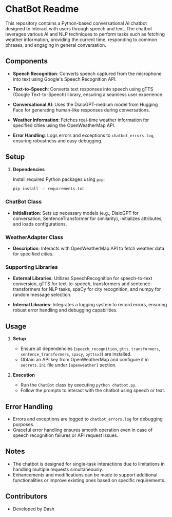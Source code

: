 # ChatBot Readme

This repository contains a Python-based conversational AI chatbot designed to interact with users through speech and text. The chatbot leverages various AI and NLP techniques to perform tasks such as fetching weather information, providing the current time, responding to common phrases, and engaging in general conversation.

## Components
- **Speech Recognition**: Converts speech captured from the microphone into text using Google's Speech Recognition API.
  
- **Text-to-Speech**: Converts text responses into speech using gTTS (Google Text-to-Speech) library, ensuring a seamless user experience.
  
- **Conversational AI**: Uses the DialoGPT-medium model from Hugging Face for generating human-like responses during conversations.
  
- **Weather Information**: Fetches real-time weather information for specified cities using the OpenWeatherMap API.
  
- **Error Handling**: Logs errors and exceptions to `chatbot_errors.log`, ensuring robustness and easy debugging.

## Setup

1. **Dependencies**

   Install required Python packages using `pip`:

   ```bash
   pip install -r requirements.txt
   ```

### ChatBot Class

- **Initialisation**: Sets up necessary models (e.g., DialoGPT for conversation, SentenceTransformer for similarity), initializes attributes, and loads configurations.

### WeatherAdapter Class

- **Description**: Interacts with OpenWeatherMap API to fetch weather data for specified cities.

### Supporting Libraries

- **External Libraries**: Utilizes SpeechRecognition for speech-to-text conversion, gTTS for text-to-speech, transformers and sentence-transformers for NLP tasks, spaCy for city recognition, and numpy for random message selection.
  
- **Internal Libraries**: Integrates a logging system to record errors, ensuring robust error handling and debugging capabilities.

## Usage

1. **Setup**
   - Ensure all dependencies (`speech_recognition`, `gtts`, `transformers`, `sentence_transformers`, `spacy`, `pyttsx3`) are installed.
   - Obtain an API key from OpenWeatherMap and configure it in `secrets.ini` file under `[openweather]` section.

2. **Execution**
   - Run the `ChatBot` class by executing `python chatbot.py`.
   - Follow the prompts to interact with the chatbot using speech or text.

## Error Handling

- Errors and exceptions are logged to `chatbot_errors.log` for debugging purposes.
- Graceful error handling ensures smooth operation even in case of speech recognition failures or API request issues.

## Notes

- The chatbot is designed for single-task interactions due to limitations in handling multiple requests simultaneously.
- Enhancements and modifications can be made to support additional functionalities or improve existing ones based on specific requirements.

## Contributors

- Developed by Dash


 
 
